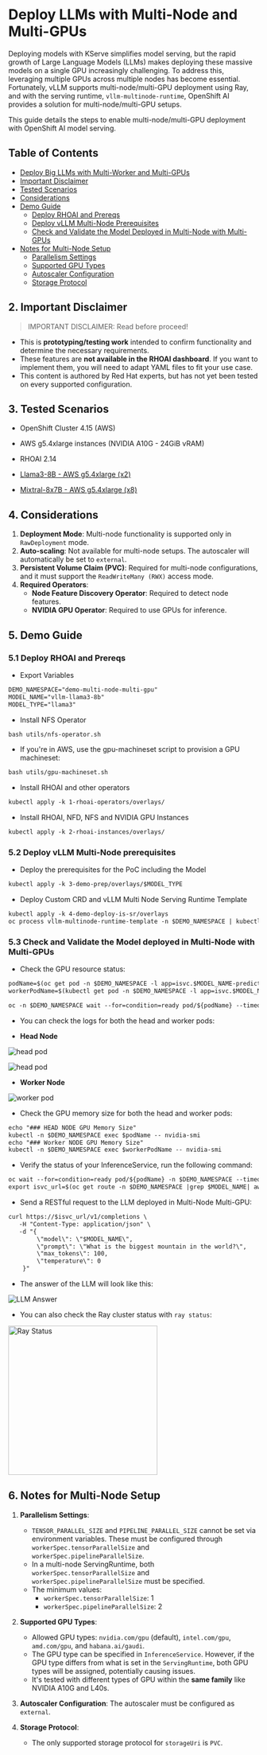 # Deploy LLMs with Multi-Node and Multi-GPUs

Deploying models with KServe simplifies model serving, but the rapid growth of Large Language Models (LLMs) makes deploying these massive models on a single GPU increasingly challenging. To address this, leveraging multiple GPUs across multiple nodes has become essential. Fortunately, vLLM supports multi-node/multi-GPU deployment using Ray, and with the serving runtime, `vllm-multinode-runtime`, OpenShift AI provides a solution for multi-node/multi-GPU setups.

This guide details the steps to enable multi-node/multi-GPU deployment with OpenShift AI model serving.

## Table of Contents
- [Deploy Big LLMs with Multi-Worker and Multi-GPUs](#deploy-big-llms-with-multi-worker-and-multi-gpus)
- [Important Disclaimer](#2-important-disclaimer)
- [Tested Scenarios](#3-tested-scenarios)
- [Considerations](#4-considerations)
- [Demo Guide](#5-demo-guide)
  - [Deploy RHOAI and Prereqs](#51-deploy-rhoai-and-prereqs)
  - [Deploy vLLM Multi-Node Prerequisites](#52-deploy-vllm-multi-node-prerequisites)
  - [Check and Validate the Model Deployed in Multi-Node with Multi-GPUs](#53-check-and-validate-the-model-deployed-in-multi-node-with-multi-gpus)
- [Notes for Multi-Node Setup](#6-notes-for-multi-node-setup)
  - [Parallelism Settings](#61-parallelism-settings)
  - [Supported GPU Types](#62-supported-gpu-types)
  - [Autoscaler Configuration](#63-autoscaler-configuration)
  - [Storage Protocol](#64-storage-protocol)

## 2. Important Disclaimer

> IMPORTANT DISCLAIMER: Read before proceed!

* This is **prototyping/testing work** intended to confirm functionality and determine the necessary requirements.
* These features are **not available in the RHOAI dashboard**. If you want to implement them, you will need to adapt YAML files to fit your use case.
* This content is authored by Red Hat experts, but has not yet been tested on every supported configuration.

## 3. Tested Scenarios

* OpenShift Cluster 4.15 (AWS)
* AWS g5.4xlarge instances (NVIDIA A10G - 24GiB vRAM)
* RHOAI 2.14

* [Llama3-8B - AWS g5.4xlarge (x2)](#53-check-and-validate-the-model-deployed-in-multi-node-with-multi-gpus)
* [Mixtral-8x7B - AWS g5.4xlarge (x8)](./docs/mixtral.md)

## 4. Considerations

1. **Deployment Mode**: Multi-node functionality is supported only in `RawDeployment` mode.
2. **Auto-scaling**: Not available for multi-node setups. The autoscaler will automatically be set to `external`.
3. **Persistent Volume Claim (PVC)**: Required for multi-node configurations, and it must support the `ReadWriteMany (RWX)` access mode.
4. **Required Operators**:
   - **Node Feature Discovery Operator**: Required to detect node features.
   - **NVIDIA GPU Operator**: Required to use GPUs for inference.

## 5. Demo Guide 

### 5.1 Deploy RHOAI and Prereqs

* Export Variables

```md
DEMO_NAMESPACE="demo-multi-node-multi-gpu"
MODEL_NAME="vllm-llama3-8b"
MODEL_TYPE="llama3"
```

* Install NFS Operator

```md
bash utils/nfs-operator.sh
```

* If you're in AWS, use the gpu-machineset script to provision a GPU machineset:

```md
bash utils/gpu-machineset.sh
```

* Install RHOAI and other operators

```md
kubectl apply -k 1-rhoai-operators/overlays/
```

* Install RHOAI, NFD, NFS and NVIDIA GPU Instances 

```md
kubectl apply -k 2-rhoai-instances/overlays/
```

### 5.2 Deploy vLLM Multi-Node prerequisites

* Deploy the prerequisites for the PoC including the Model

```md
kubectl apply -k 3-demo-prep/overlays/$MODEL_TYPE
```

* Deploy Custom CRD and vLLM Multi Node Serving Runtime Template

```md
kubectl apply -k 4-demo-deploy-is-sr/overlays
oc process vllm-multinode-runtime-template -n $DEMO_NAMESPACE | kubectl apply -n $DEMO_NAMESPACE -f -  
```

### 5.3 Check and Validate the Model deployed in Multi-Node with Multi-GPUs

* Check the GPU resource status:

```md
podName=$(oc get pod -n $DEMO_NAMESPACE -l app=isvc.$MODEL_NAME-predictor --no-headers|cut -d' ' -f1)
workerPodName=$(kubectl get pod -n $DEMO_NAMESPACE -l app=isvc.$MODEL_NAME-predictor-worker --no-headers|cut -d' ' -f1)

oc -n $DEMO_NAMESPACE wait --for=condition=ready pod/${podName} --timeout=300s
```

* You can check the logs for both the head and worker pods:

 - **Head Node**

![head pod](./docs/image1.png)

![head pod](./docs/image2.png)

 - **Worker Node**

![worker pod](./docs/image3.png)

*  Check the GPU memory size for both the head and worker pods:

```md
echo "### HEAD NODE GPU Memory Size"
kubectl -n $DEMO_NAMESPACE exec $podName -- nvidia-smi
echo "### Worker NODE GPU Memory Size"
kubectl -n $DEMO_NAMESPACE exec $workerPodName -- nvidia-smi
```

* Verify the status of your InferenceService, run the following command:

```md
oc wait --for=condition=ready pod/${podName} -n $DEMO_NAMESPACE --timeout=300s
export isvc_url=$(oc get route -n $DEMO_NAMESPACE |grep $MODEL_NAME| awk '{print $2}')
```

* Send a RESTful request to the LLM deployed in Multi-Node Multi-GPU:

```md
curl https://$isvc_url/v1/completions \
   -H "Content-Type: application/json" \
   -d "{
        \"model\": \"$MODEL_NAME\",
        \"prompt\": \"What is the biggest mountain in the world?\",
        \"max_tokens\": 100,
        \"temperature\": 0
    }"
```

* The answer of the LLM will look like this:

![LLM Answer](./docs/image4.png)

* You can also check the Ray cluster status with `ray status`:

<img src="./docs/image5.png" alt="Ray Status" width="300">

## 6. Notes for Multi-Node Setup

1. **Parallelism Settings**:
   - `TENSOR_PARALLEL_SIZE` and `PIPELINE_PARALLEL_SIZE` cannot be set via environment variables. These must be configured through `workerSpec.tensorParallelSize` and `workerSpec.pipelineParallelSize`.
   - In a multi-node ServingRuntime, both `workerSpec.tensorParallelSize` and `workerSpec.pipelineParallelSize` must be specified.
   - The minimum values:
     - `workerSpec.tensorParallelSize`: 1
     - `workerSpec.pipelineParallelSize`: 2

2. **Supported GPU Types**:
   - Allowed GPU types: `nvidia.com/gpu` (default), `intel.com/gpu`, `amd.com/gpu`, and `habana.ai/gaudi`.
   - The GPU type can be specified in `InferenceService`. However, if the GPU type differs from what is set in the `ServingRuntime`, both GPU types will be assigned, potentially causing issues.
   - It's tested with different types of GPU within the **same family** like NVIDIA A10G and L40s.
3. **Autoscaler Configuration**: The autoscaler must be configured as `external`.

4. **Storage Protocol**:
   - The only supported storage protocol for `storageUri` is `PVC`.
